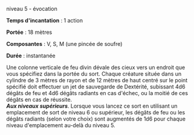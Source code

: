 niveau 5 - évocation

**Temps d'incantation** : 1 action

**Portée** : 18 mètres

**Composantes** : V, S, M (une pincée de soufre)

**Durée** : instantanée

Une colonne verticale de feu divin dévale des cieux vers un endroit que vous spécifiez dans la portée du sort. Chaque créature située dans un cylindre de 3 mètres de rayon et de 12 mètres de haut centré sur le point spécifié doit effectuer un jet de sauvegarde de Dextérité, subissant 4d6 dégâts de feu et 4d6 dégâts radiants en cas d'échec, ou la moitié de ces dégâts en cas de réussite.  
**_Aux niveaux supérieurs_**. Lorsque vous lancez ce sort en utilisant un emplacement de sort de niveau 6 ou supérieur, les dégâts de feu ou les dégâts radiants (selon votre choix) sont augmentés de 1d6 pour chaque niveau d'emplacement au-delà du niveau 5.